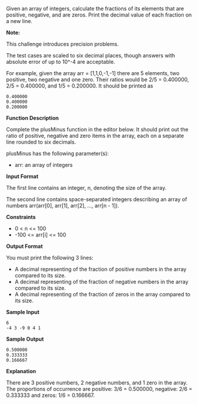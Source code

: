 Given an array of integers, calculate the fractions of its elements that are positive, negative, and are zeros. Print the decimal value of each fraction on a new line.

**Note:**

This challenge introduces precision problems.

The test cases are scaled to six decimal places, though answers with absolute error of up to 10^-4 are acceptable.

For example, given the array arr = [1,1,0,-1,-1] there are 5 elements, two positive, two negative and one zero. Their ratios would be 2/5 = 0.400000, 2/5 = 0.400000, and 1/5 = 0.200000. It should be printed as

    0.400000
    0.400000
    0.200000

**Function Description**

Complete the plusMinus function in the editor below. It should print out the ratio of positive, negative and zero items in the array, each on a separate line rounded to six decimals.

plusMinus has the following parameter(s):

- arr: an array of integers

**Input Format**

The first line contains an integer, n, denoting the size of the array.

The second line contains space-separated integers describing an array of numbers arr(arr[0], arr[1], arr[2], ..., arr[n - 1]).

**Constraints**

- 0 < n <= 100
- -100 <= arr[i] <= 100

**Output Format**

You must print the following 3 lines:

- A decimal representing of the fraction of positive numbers in the array compared to its size.
- A decimal representing of the fraction of negative numbers in the array compared to its size.
- A decimal representing of the fraction of zeros in the array compared to its size.

**Sample Input**

    6
    -4 3 -9 0 4 1         

**Sample Output**

    0.500000
    0.333333
    0.166667

**Explanation**

There are 3 positive numbers, 2 negative numbers, and 1 zero in the array.
The proportions of occurrence are positive: 3/6 = 0.500000, negative: 2/6 = 0.333333 and zeros: 1/6 = 0.166667.
